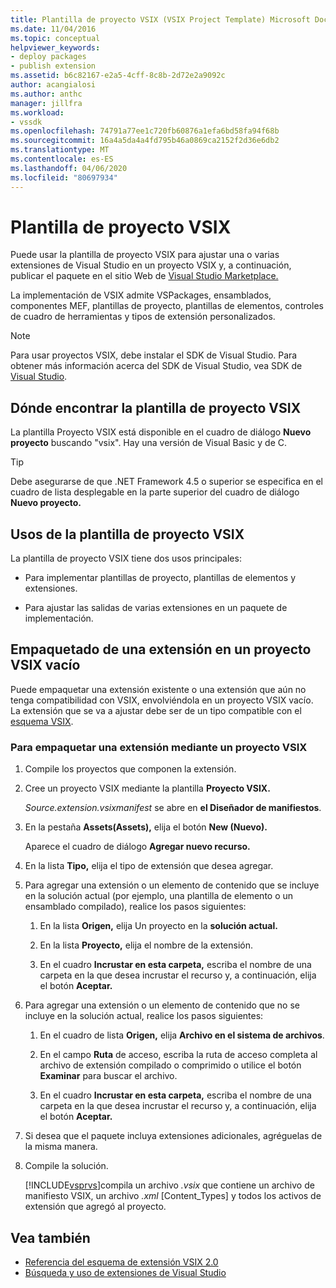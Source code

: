 ```yaml
---
title: Plantilla de proyecto VSIX (VSIX Project Template) Microsoft Docs
ms.date: 11/04/2016
ms.topic: conceptual
helpviewer_keywords:
- deploy packages
- publish extension
ms.assetid: b6c82167-e2a5-4cff-8c8b-2d72e2a9092c
author: acangialosi
ms.author: anthc
manager: jillfra
ms.workload:
- vssdk
ms.openlocfilehash: 74791a77ee1c720fb60876a1efa6bd58fa94f68b
ms.sourcegitcommit: 16a4a5da4a4fd795b46a0869ca2152f2d36e6db2
ms.translationtype: MT
ms.contentlocale: es-ES
ms.lasthandoff: 04/06/2020
ms.locfileid: "80697934"
---
```

# <a name="vsix-project-template"></a>Plantilla de proyecto VSIX

Puede usar la plantilla de proyecto VSIX para ajustar una o varias extensiones de Visual Studio en un proyecto VSIX y, a continuación, publicar el paquete en el sitio Web de [Visual Studio Marketplace.](https://marketplace.visualstudio.com/)

 La implementación de VSIX admite VSPackages, ensamblados, componentes MEF, plantillas de proyecto, plantillas de elementos, controles de cuadro de herramientas y tipos de extensión personalizados.

> [!NOTE]
> Para usar proyectos VSIX, debe instalar el SDK de Visual Studio. Para obtener más información acerca del SDK de Visual Studio, vea SDK de [Visual Studio](../extensibility/visual-studio-sdk.md).

## <a name="where-to-find-the-vsix-project-template"></a>Dónde encontrar la plantilla de proyecto VSIX

La plantilla Proyecto VSIX está disponible en el cuadro de diálogo **Nuevo proyecto** buscando "vsix".  Hay una versión de Visual Basic y de C.

> [!TIP]
> Debe asegurarse de que .NET Framework 4.5 o superior se especifica en el cuadro de lista desplegable en la parte superior del cuadro de diálogo **Nuevo proyecto.**

## <a name="uses-of-the-vsix-project-template"></a>Usos de la plantilla de proyecto VSIX

La plantilla de proyecto VSIX tiene dos usos principales:

- Para implementar plantillas de proyecto, plantillas de elementos y extensiones.

- Para ajustar las salidas de varias extensiones en un paquete de implementación.

## <a name="packaging-an-extension-in-an-empty-vsix-project"></a>Empaquetado de una extensión en un proyecto VSIX vacío

Puede empaquetar una extensión existente o una extensión que aún no tenga compatibilidad con VSIX, envolviéndola en un proyecto VSIX vacío. La extensión que se va a ajustar debe ser de un tipo compatible con el [esquema VSIX](../extensibility/vsix-extension-schema-2-0-reference.md).

### <a name="to-package-an-extension-by-using-a-vsix-project"></a>Para empaquetar una extensión mediante un proyecto VSIX

1. Compile los proyectos que componen la extensión.

2. Cree un proyecto VSIX mediante la plantilla **Proyecto VSIX.**

    *Source.extension.vsixmanifest* se abre en **el Diseñador de manifiestos**.

3. En la pestaña **Assets(Assets),** elija el botón **New (Nuevo).**

    Aparece el cuadro de diálogo **Agregar nuevo recurso.**

4. En la lista **Tipo,** elija el tipo de extensión que desea agregar.

5. Para agregar una extensión o un elemento de contenido que se incluye en la solución actual (por ejemplo, una plantilla de elemento o un ensamblado compilado), realice los pasos siguientes:

   1. En la lista **Origen,** elija Un proyecto en la **solución actual.**

   2. En la lista **Proyecto,** elija el nombre de la extensión.

   3. En el cuadro **Incrustar en esta carpeta,** escriba el nombre de una carpeta en la que desea incrustar el recurso y, a continuación, elija el botón **Aceptar.**

6. Para agregar una extensión o un elemento de contenido que no se incluye en la solución actual, realice los pasos siguientes:

   1. En el cuadro de lista **Origen,** elija **Archivo en el sistema de archivos**.

   2. En el campo **Ruta** de acceso, escriba la ruta de acceso completa al archivo de extensión compilado o comprimido o utilice el botón **Examinar** para buscar el archivo.

   3. En el cuadro **Incrustar en esta carpeta,** escriba el nombre de una carpeta en la que desea incrustar el recurso y, a continuación, elija el botón **Aceptar.**

7. Si desea que el paquete incluya extensiones adicionales, agréguelas de la misma manera.

8. Compile la solución.

    [!INCLUDE[vsprvs](../code-quality/includes/vsprvs_md.md)]compila un archivo *.vsix* que contiene un archivo de manifiesto VSIX, un archivo *.xml* [Content_Types] y todos los activos de extensión que agregó al proyecto.

## <a name="see-also"></a>Vea también

- [Referencia del esquema de extensión VSIX 2.0](../extensibility/vsix-extension-schema-2-0-reference.md)
- [Búsqueda y uso de extensiones de Visual Studio](../ide/finding-and-using-visual-studio-extensions.md)

